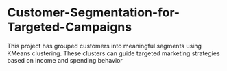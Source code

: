# Customer-Segmentation-for-Targeted-Campaigns
This project has grouped customers into meaningful segments using KMeans clustering. These clusters can guide targeted marketing strategies based on income and spending behavior
